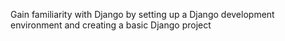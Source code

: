 Gain familiarity with Django by setting up a Django development environment and creating a basic Django project
